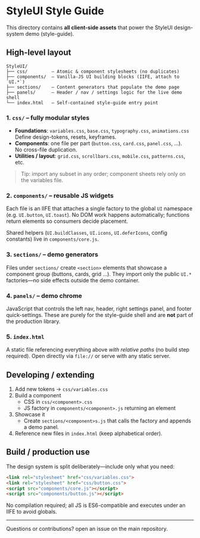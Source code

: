 # StyleUI Style Guide

This directory contains **all client-side assets** that power the StyleUI design-system demo (style-guide).

## High-level layout

```
StyleUI/
├── css/         — Atomic & component stylesheets (no duplicates)
├── components/  — Vanilla-JS UI building blocks (IIFE, attach to `UI.*`)
├── sections/    — Content generators that populate the demo page
├── panels/      — Header / nav / settings logic for the live demo shell
└── index.html   — Self-contained style-guide entry point
```

### 1. `css/`  – fully modular styles
* **Foundations**: `variables.css`, `base.css`, `typography.css`, `animations.css`  
  Define design-tokens, resets, keyframes.
* **Components**: one file per part (`button.css`, `card.css`, `panel.css`, …).  
  No cross-file duplication.
* **Utilities / layout**: `grid.css`, `scrollbars.css`, `mobile.css`, `patterns.css`, etc.

> Tip: import any subset in any order; component sheets rely only on the variables file.

### 2. `components/` – reusable JS widgets
Each file is an IIFE that attaches a single factory to the global `UI` namespace (e.g. `UI.button`, `UI.toast`).  No DOM work happens automatically; functions return elements so consumers decide placement.

Shared helpers (`UI.buildClasses`, `UI.icons`, `UI.deferIcons`, config constants) live in `components/core.js`.

### 3. `sections/` – demo generators
Files under `sections/` create `<section>` elements that showcase a component group (buttons, cards, grid …). They import only the public `UI.*` factories—no side effects outside the demo container.

### 4. `panels/` – demo chrome
JavaScript that controls the left nav, header, right settings panel, and footer quick-settings. These are purely for the style-guide shell and are **not** part of the production library.

### 5. `index.html`
A static file referencing everything above *with relative paths* (no build step required). Open directly via `file://` or serve with any static server.

## Developing / extending
1. Add new tokens → `css/variables.css`
2. Build a component
   * CSS in `css/<component>.css`
   * JS factory in `components/<component>.js` returning an element
3. Showcase it
   * Create `sections/<component>s.js` that calls the factory and appends a demo panel.
4. Reference new files in `index.html` (keep alphabetical order).

## Build / production use
The design system is split deliberately—include only what you need:
```html
<link rel="stylesheet" href="css/variables.css">
<link rel="stylesheet" href="css/button.css">
<script src="components/core.js"></script>
<script src="components/button.js"></script>
```
No compilation required; all JS is ES6-compatible and executes under an IIFE to avoid globals.

---
Questions or contributions? open an issue on the main repository. 